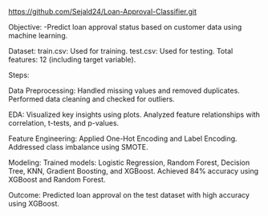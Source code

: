 https://github.com/Sejald24/Loan-Approval-Classifier.git

Objective:
-Predict loan approval status based on customer data using machine learning.

Dataset:
train.csv: Used for training.
test.csv: Used for testing.
Total features: 12 (including target variable).

Steps:

Data Preprocessing:
Handled missing values and removed duplicates.
Performed data cleaning and checked for outliers.

EDA:
Visualized key insights using plots.
Analyzed feature relationships with correlation, t-tests, and p-values.

Feature Engineering:
Applied One-Hot Encoding and Label Encoding.
Addressed class imbalance using SMOTE.

Modeling:
Trained models: Logistic Regression, Random Forest, Decision Tree, KNN, Gradient Boosting, and XGBoost.
Achieved 84% accuracy using XGBoost and Random Forest.

Outcome:
Predicted loan approval on the test dataset with high accuracy using XGBoost.
